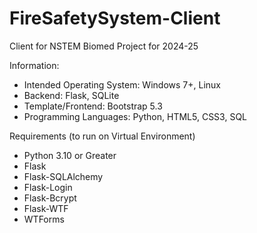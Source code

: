 # FireSafetySystem-Client
Client for NSTEM Biomed Project for 2024-25

Information:
- Intended Operating System: Windows 7+, Linux
- Backend: Flask, SQLite
- Template/Frontend: Bootstrap 5.3
- Programming Languages: Python, HTML5, CSS3, SQL

Requirements (to run on Virtual Environment)
- Python 3.10 or Greater
-   Flask
-   Flask-SQLAlchemy
-   Flask-Login
-   Flask-Bcrypt
-   Flask-WTF
-   WTForms
